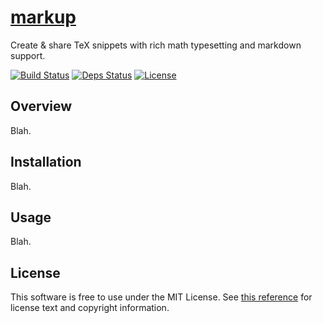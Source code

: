 
[markup](https://github.com/nickzuber/markup)
========

Create & share TeX snippets with rich math typesetting and markdown support.

[![Build Status](https://travis-ci.org/nickzuber/mark-up.svg?branch=master)]()
[![Deps Status](https://david-dm.org/nickzuber/mark-up/status.svg)]()
[![License](https://img.shields.io/badge/license-MIT%20Licence-blue.svg)]()

Overview
--------

Blah.

Installation
------------

Blah.

Usage
-----

Blah.

License
-------

This software is free to use under the MIT License. See [this reference](https://opensource.org/licenses/MIT) for license text and copyright information.
